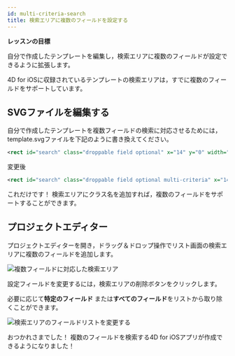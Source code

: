 ```yaml
---
id: multi-criteria-search
title: 検索エリアに複数のフィールドを設定する
---
```



<div class = "objectives"> 

**レッスンの目標**

自分で作成したテンプレートを編集し，検索エリアに複数のフィールドが設定できるように拡張します。</div> 

4D for iOSに収録されているテンプレートの検索エリアは，すでに複数のフィールドをサポートしています。

## SVGファイルを編集する

自分で作成したテンプレートを複数フィールドの検索に対応させるためには，template.svgファイルを下記のように書き換えてください。

```xml
<rect id="search" class="droppable field optional" x="14" y="0" width="238" height="30" stroke-dasharray="5,2" ios:type="0,1,2,4,8,9,11,25,35" ios:bind="searchableField"/>

```

変更後

```xml
<rect id="search" class="droppable field optional multi-criteria" x="14" y="0" width="238" height="30" stroke-dasharray="5,2" ios:type="0,1,2,4,8,9,11,25,35" ios:bind="searchableField"/>

```

これだけです！ 検索エリアにクラス名を追加すれば，複数のフィールドをサポートすることができます。

## プロジェクトエディター

プロジェクトエディターを開き，ドラッグ＆ドロップ操作でリスト画面の検索エリアに複数のフィールドを追加します。

![複数フィールドに対応した検索エリア](assets/en/multi-criteria-search/multi-criteria-search-forms-section.png)

設定フィールドを変更するには，検索エリアの削除ボタンをクリックします。

必要に応じて**特定のフィールド** または**すべてのフィールド**をリストから取り除くことができます。

![検索エリアのフィールドリストを変更する](assets/en/multi-criteria-search/multi-criteria-search-forms-section-remove-fields.png)

おつかれさまでした！ 複数のフィールドを検索する4D for iOSアプリが作成できるようになりました！